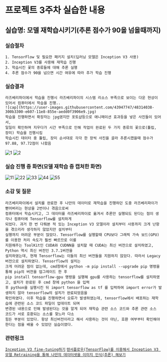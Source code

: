 # 프로젝트 3주차 실습한 내용

## 실습명: 모델 재학습시키기(추론 점수가 90을 넘을때까지)

### 실습절차
```
1. TensorFlow 및 필요한 패키지 설치(딥러닝 모델은 Inception V3 사용)
2. Inception V3를 사용해 재학습 진행
3. 학습시킨 꽃의 종류들에 대해 추론 실행
4. 추론 점수가 90을 넘으면 시간 여유에 따라 추가 학습 진행
```

### 실습결과
```
라즈베리파이에서 학습을 진행시 라즈베리파이의 시스템 리소스 부족으로 보이는 다운 현상이 있어서 컴퓨터에서 학습을 진행..
![cap](https://user-images.githubusercontent.com/43947747/48314038-300b3300-e607-11e8-855e-aedd0f3906e9.jpg)
학습을 진행하면서 확장자는 jpg였지만 포토샵등으로 애니메이션 효과등을 넣은 사진들이 있어서,
일일이 확인하며 지우다가 시간 부족으로 인해 작업이 완료된 두 가지 종류의 꽃으로(튤립, 장미) 학습을 진행시킴
학습시킨 데이터 중 튤립, 장미 순서대로 각각 한 장씩 사진을 골라 추론시켰을때 점수가 97.88, 97.72점이 나왔음
```
![1](https://user-images.githubusercontent.com/43947747/48314074-a3ad4000-e607-11e8-9192-c284712029cb.PNG)
![2](https://user-images.githubusercontent.com/43947747/48314075-a445d680-e607-11e8-9ff8-d31e5f440669.PNG)

### 실습 진행 중 화면(모델 재학습 중 캡쳐한 화면)
![11](https://user-images.githubusercontent.com/43947747/48314084-b3c51f80-e607-11e8-928f-a12438389729.PNG)
![22](https://user-images.githubusercontent.com/43947747/48314086-b4f64c80-e607-11e8-9e22-9ad1841ea67f.PNG)
![33](https://user-images.githubusercontent.com/43947747/48314087-b6c01000-e607-11e8-8271-a3afa7e611fd.PNG)
![44](https://user-images.githubusercontent.com/43947747/48314089-b889d380-e607-11e8-82ce-a675dc180a2f.PNG)
![55](https://user-images.githubusercontent.com/43947747/48314092-c2abd200-e607-11e8-8b8d-0c2a6de0a62b.PNG)

### 소감 및 질문
```
라즈베리파이에서 설치를 완료한 후 나만의 데이터로 재학습을 진행하던 도중 라즈베리파이가 뻗어버리는 현상을 2번이나 겪음으로써
컴퓨터에서 학습시키고, 그 데이터를 라즈베리파이로 옮겨서 추론만 실행되도 된다는 점이 생각나 컴퓨터에 Tensorflow를 설치하게
되었다. 과거 한 번 다뤄본 적 있는 Inception V3 모델이라 설치부터 사용까지 크게 난항을 겪으리라 생각하지 않았지만 설치부터
실행까지 어려운 부분이 많았다. Tensorflow를 실행할때 CPU보다 그래픽 가속 보드(GPU)를 이용한 처리 속도가 훨씬 빠르므로 이를
지원해주는 ToolKit인 CUDA와 CUDNN을 설치할 때 CUDA는 최신 버전으로 설치하였고, Python 역시 최신 버전인 3.7.1버전을
설치하였는데, 현재 Tensorflow는 이들의 최신 버전들을 지원하지 않았다. 따라서 Legacy 버전으로 설치하였다. Tensorflow의 설치는
크게 어려운 점이 없는데, cmd창에서 python -m pip install --upgrade pip 명령을 통해 pip의 버전을 업그레이드 한 후
pip install tensorflow-gpu 명령을 실행해 gpu를 사용하는 tensorflow를 설치하였고, 설치가 완료된 후 cmd 창에 python 을 입력
후 python을 실행시킨 뒤 import tensorflow as tf 를 입력하여 import error가 발생하지 않아 tensorflow의 설치가 완료되었음을
확인하였다. 이후 학습을 진행하면서 오류가 발생하였는데, tensorflow에서 배포하는 재학습에 관련된 소스 코드 파일이 업데이트 되며
변경된 내용으로 인해 발생된다는 것을 알게 되어 재학습 관련 소스 코드와 추론 관련 소스 코드가 서로 호환되는 소스를 찾느라 다소
힘든 부분이 있었다. 항상 최신버전이라고 해서 사용하는 것이 아닌, 호환 여부부터 확인해야 한다는 점을 배울 수 있었던 실습이였다.
```

### 관련링크
[```Inception V3 fine-tuning하기```](http://yujuwon.tistory.com/entry/inception-v3-%EC%82%AC%EC%9A%A9%ED%95%98%EA%B8%B0)
[```텐서플로우(TensorFlow)를 이용해서 Inception V3 모델 Retraining을 통해 나만의 데이터셋을 이미지 인식(추론) 해보기```](http://solarisailab.com/archives/1422)
